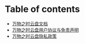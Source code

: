 # Table of contents

* [万物之时云盘文档](README.md)
* [万物之时云盘用户协议与免责声明](wan-wu-zhi-shi-yun-pan-yong-hu-xie-yi-yu-mian-ze-sheng-ming.md)
* [万物之时云盘隐私政策](wan-wu-zhi-shi-yun-pan-yin-si-zheng-ce.md)
